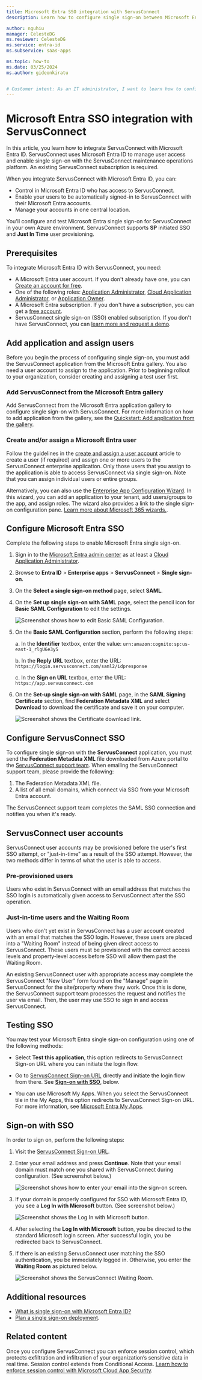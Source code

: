 ```yaml
---
title: Microsoft Entra SSO integration with ServusConnect
description: Learn how to configure single sign-on between Microsoft Entra ID and ServusConnect.

author: nguhiu
manager: CelesteDG
ms.reviewer: CelesteDG
ms.service: entra-id
ms.subservice: saas-apps

ms.topic: how-to
ms.date: 03/25/2024
ms.author: gideonkiratu


# Customer intent: As an IT administrator, I want to learn how to configure single sign-on between Microsoft Entra ID and ServusConnect so that I can control who has access to ServusConnect, enable automatic sign-in with Microsoft Entra accounts, and manage my accounts in one central location.
---
```


# Microsoft Entra SSO integration with ServusConnect

In this article, you learn how to integrate ServusConnect with Microsoft Entra ID. ServusConnect uses Microsoft Entra ID to manage user access and enable single sign-on with the ServusConnect maintenance operations platform. An existing ServusConnect subscription is required.

When you integrate ServusConnect with Microsoft Entra ID, you can:

* Control in Microsoft Entra ID who has access to ServusConnect.
* Enable your users to be automatically signed-in to ServusConnect with their Microsoft Entra accounts.
* Manage your accounts in one central location.

You'll configure and test Microsoft Entra single sign-on for ServusConnect in your own Azure environment. ServusConnect supports **SP** initiated SSO and **Just In Time** user provisioning.

## Prerequisites

To integrate Microsoft Entra ID with ServusConnect, you need:

* A Microsoft Entra user account. If you don't already have one, you can [Create an account for free](https://azure.microsoft.com/free/?WT.mc_id=A261C142F).
* One of the following roles: [Application Administrator](/entra/identity/role-based-access-control/permissions-reference#application-administrator), [Cloud Application Administrator](/entra/identity/role-based-access-control/permissions-reference#cloud-application-administrator), or [Application Owner](/entra/fundamentals/users-default-permissions#owned-enterprise-applications).
* A Microsoft Entra subscription. If you don't have a subscription, you can get a [free account](https://azure.microsoft.com/free/).
* ServusConnect single sign-on (SSO) enabled subscription. If you don't have ServusConnect, you can [learn more and request a demo](https://www.netvendor.com/servusconnect/).

## Add application and assign users

Before you begin the process of configuring single sign-on, you must add the ServusConnect application from the Microsoft Entra gallery. You also need a user account to assign to the application. Prior to beginning rollout to your organization, consider creating and assigning a test user first.

<a name='add-servusconnect-from-the-azure-ad-gallery'></a>

### Add ServusConnect from the Microsoft Entra gallery

Add ServusConnect from the Microsoft Entra application gallery to configure single sign-on with ServusConnect. For more information on how to add application from the gallery, see the [Quickstart: Add application from the gallery](~/identity/enterprise-apps/add-application-portal.md).

<a name='create-andor-assign-an-azure-ad-user'></a>

### Create and/or assign a Microsoft Entra user

Follow the guidelines in the [create and assign a user account](~/identity/enterprise-apps/add-application-portal-assign-users.md) article to create a user (if required) and assign one or more users to the ServusConnect enterprise application. Only those users that you assign to the application is able to access ServusConnect via single sign-on. Note that you can assign individual users or entire groups.

Alternatively, you can also use the [Enterprise App Configuration Wizard](https://portal.office.com/AdminPortal/home?Q=Docs#/azureadappintegration). In this wizard, you can add an application to your tenant, add users/groups to the app, and assign roles. The wizard also provides a link to the single sign-on configuration pane. [Learn more about Microsoft 365 wizards.](/microsoft-365/admin/misc/azure-ad-setup-guides).

<a name='configure-azure-ad-sso'></a>

## Configure Microsoft Entra SSO

Complete the following steps to enable Microsoft Entra single sign-on.

1. Sign in to the [Microsoft Entra admin center](https://entra.microsoft.com) as at least a [Cloud Application Administrator](~/identity/role-based-access-control/permissions-reference.md#cloud-application-administrator).
1. Browse to **Entra ID** > **Enterprise apps** > **ServusConnect** > **Single sign-on**.
1. On the **Select a single sign-on method** page, select **SAML**.
1. On the **Set up single sign-on with SAML** page, select the pencil icon for **Basic SAML Configuration** to edit the settings.

   ![Screenshot shows how to edit Basic SAML Configuration.](common/edit-urls.png "Basic Configuration")

1. On the **Basic SAML Configuration** section, perform the following steps:

	a. In the **Identifier** textbox, enter the value:
	`urn:amazon:cognito:sp:us-east-1_rlgU6e3y5`

	b. In the **Reply URL** textbox, enter the URL:
	`https://login.servusconnect.com/saml2/idpresponse`

	c. In the **Sign on URL** textbox, enter the URL:
	`https://app.servusconnect.com`

1. On the **Set-up single sign-on with SAML** page, in the **SAML Signing Certificate** section, find **Federation Metadata XML** and select **Download** to download the certificate and save it on your computer.

    ![Screenshot shows the Certificate download link.](common/metadataxml.png "Certificate")

## Configure ServusConnect SSO

To configure single sign-on with the **ServusConnect** application, you must send the **Federation Metadata XML** file downloaded from Azure portal to the [ServusConnect support team](mailto:support@servusconnect.com). When emailing the ServusConnect support team, please provide the following:

1. The Federation Metadata XML file.
2. A list of all email domains, which connect via SSO from your Microsoft Entra account.

The ServusConnect support team completes the SAML SSO connection and notifies you when it's ready.

## ServusConnect user accounts

ServusConnect user accounts may be provisioned before the user's first SSO attempt, or "just-in-time" as a result of the SSO attempt. However, the two methods differ in terms of what the user is able to access.

### Pre-provisioned users

Users who exist in ServusConnect with an email address that matches the SSO login is automatically given access to ServusConnect after the SSO operation.

### Just-in-time users and the Waiting Room

Users who don't yet exist in ServusConnect has a user account created with an email that matches the SSO login. However, these users are placed into a "Waiting Room" instead of being given direct access to ServusConnect. These users must be provisioned with the correct access levels and property-level access before SSO will allow them past the Waiting Room.

An existing ServusConnect user with appropriate access may complete the ServusConnect "New User" form found on the "Manage" page in ServusConnect for the site/property where they work. Once this is done, the ServusConnect support team processes the request and notifies the user via email. Then, the user may use SSO to sign in and access ServusConnect.

## Testing SSO

You may test your Microsoft Entra single sign-on configuration using one of the following methods:

* Select **Test this application**, this option redirects to ServusConnect Sign-on URL where you can initiate the login flow.

* Go to [ServusConnect Sign-on URL](https://app.servusconnect.com/) directly and initiate the login flow from there. See **[Sign-on with SSO](#sign-on-with-sso)**, below.

* You can use Microsoft My Apps. When you select the ServusConnect tile in the My Apps, this option redirects to ServusConnect Sign-on URL. For more information, see [Microsoft Entra My Apps](/azure/active-directory/manage-apps/end-user-experiences#azure-ad-my-apps).

## Sign-on with SSO

In order to sign on, perform the following steps:

1. Visit the [ServusConnect Sign-on URL](https://app.servusconnect.com/).

1. Enter your email address and press **Continue**. Note that your email domain must match one you shared with ServusConnect during configuration. (See screenshot below.)

	![Screenshot shows how to enter your email into the sign-on screen.](media/servusconnect-tutorial/sign-on-email.png "Sign-on Email")


1. If your domain is properly configured for SSO with Microsoft Entra ID, you see a **Log In with Microsoft** button. (See screenshot below.)

	![Screenshot shows the Log In with Microsoft button.](media/servusconnect-tutorial/sign-on-microsoft.png "Log In with Microsoft Button")

1. After selecting the **Log In with Microsoft** button, you be directed to the standard Microsoft login screen. After successful login, you be redirected back to ServusConnect.

1. If there is an existing ServusConnect user matching the SSO authentication, you be immediately logged in. Otherwise, you enter the **Waiting Room** as pictured below.

	![Screenshot shows the ServusConnect Waiting Room.](media/servusconnect-tutorial/waiting-room.png "The ServusConnect Waiting Room")

## Additional resources

* [What is single sign-on with Microsoft Entra ID?](~/identity/enterprise-apps/what-is-single-sign-on.md)
* [Plan a single sign-on deployment](~/identity/enterprise-apps/plan-sso-deployment.md).

## Related content

Once you configure ServusConnect you can enforce session control, which protects exfiltration and infiltration of your organization’s sensitive data in real time. Session control extends from Conditional Access. [Learn how to enforce session control with Microsoft Cloud App Security](/cloud-app-security/proxy-deployment-aad).
